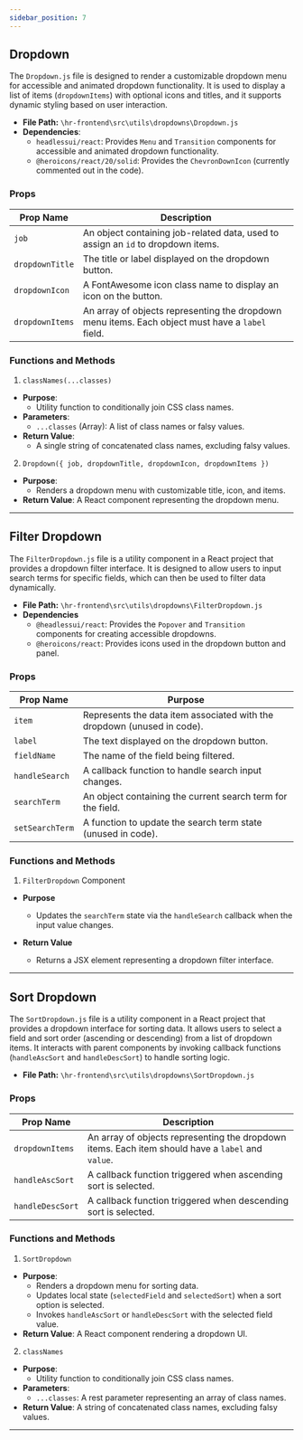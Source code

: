 ```yaml
---
sidebar_position: 7
---
```


## Dropdown

The `Dropdown.js` file is designed to render a customizable dropdown menu for accessible and animated dropdown functionality. It is used to display a list of items (`dropdownItems`) with optional icons and titles, and it supports dynamic styling based on user interaction.

- **File Path:** `\hr-frontend\src\utils\dropdowns\Dropdown.js`
- **Dependencies**:
    - `headlessui/react`: Provides `Menu` and `Transition` components for accessible and animated dropdown functionality.
    - `@heroicons/react/20/solid`: Provides the `ChevronDownIcon` (currently commented out in the code).

### Props
| Prop Name      | Description                                                                 |
|----------------|-----------------------------------------------------------------------------|
| `job`          | An object containing job-related data, used to assign an `id` to dropdown items. |
| `dropdownTitle`| The title or label displayed on the dropdown button.                        |
| `dropdownIcon` | A FontAwesome icon class name to display an icon on the button.  |
| `dropdownItems`| An array of objects representing the dropdown menu items. Each object must have a `label` field. |

### Functions and Methods

1. `classNames(...classes)`
- **Purpose**:
    - Utility function to conditionally join CSS class names.
- **Parameters**:
  - `...classes` (Array): A list of class names or falsy values.
- **Return Value**:
    - A single string of concatenated class names, excluding falsy values.

2. `Dropdown({ job, dropdownTitle, dropdownIcon, dropdownItems })`
- **Purpose**:
    - Renders a dropdown menu with customizable title, icon, and items.
- **Return Value**: A React component representing the dropdown menu.

---

## Filter Dropdown

The `FilterDropdown.js` file is a utility component in a React project that provides a dropdown filter interface. It is designed to allow users to input search terms for specific fields, which can then be used to filter data dynamically. 

- **File Path:** `\hr-frontend\src\utils\dropdowns\FilterDropdown.js`
- **Dependencies**
    - `@headlessui/react`: Provides the `Popover` and `Transition` components for creating accessible dropdowns.
    - `@heroicons/react`: Provides icons used in the dropdown button and panel.

### Props

| Prop Name      | Purpose                                                                 |
|----------------|-------------------------------------------------------------------------|
| `item`         | Represents the data item associated with the dropdown (unused in code). |
| `label`        | The text displayed on the dropdown button.                              |
| `fieldName`    | The name of the field being filtered.                                  |
| `handleSearch` | A callback function to handle search input changes.                    |
| `searchTerm`   | An object containing the current search term for the field.            |
| `setSearchTerm`| A function to update the search term state (unused in code).           |

### Functions and Methods

1. `FilterDropdown` Component
- **Purpose**
    - Updates the `searchTerm` state via the `handleSearch` callback when the input value changes.

- **Return Value**
    - Returns a JSX element representing a dropdown filter interface.

---

## Sort Dropdown

The `SortDropdown.js` file is a utility component in a React project that provides a dropdown interface for sorting data. It allows users to select a field and sort order (ascending or descending) from a list of dropdown items. It interacts with parent components by invoking callback functions (`handleAscSort` and `handleDescSort`) to handle sorting logic.

- **File Path:** `\hr-frontend\src\utils\dropdowns\SortDropdown.js`

### Props

| Prop Name       | Description                                                                 |
|-----------------|-----------------------------------------------------------------------------|
| `dropdownItems` | An array of objects representing the dropdown items. Each item should have a `label` and `value`. |
| `handleAscSort` | A callback function triggered when ascending sort is selected.              |
| `handleDescSort`| A callback function triggered when descending sort is selected.            |

### Functions and Methods
1. `SortDropdown`
- **Purpose**:
    - Renders a dropdown menu for sorting data.
    - Updates local state (`selectedField` and `selectedSort`) when a sort option is selected.
    - Invokes `handleAscSort` or `handleDescSort` with the selected field value.
- **Return Value**: A React component rendering a dropdown UI.

2. `classNames`
- **Purpose**:
    - Utility function to conditionally join CSS class names.
- **Parameters**:
  - `...classes`: A rest parameter representing an array of class names.
- **Return Value**: A string of concatenated class names, excluding falsy values.

---